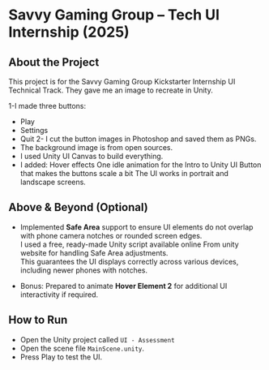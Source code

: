 # Savvy Gaming Group – Tech UI Internship (2025)

## About the Project

This project is for the Savvy Gaming Group Kickstarter Internship UI Technical Track. They gave me an image to recreate in Unity.

1-I made three buttons:
  * Play
  * Settings
  * Quit
2- I cut the button images in Photoshop and saved them as PNGs.
* The background image is from open sources.
* I used Unity UI Canvas to build everything.
* I added:
  Hover effects
  One idle animation for the Intro to Unity UI Button that makes the buttons scale a bit
  The UI works in portrait and landscape screens.

## Above & Beyond (Optional)

* Implemented **Safe Area** support to ensure UI elements do not overlap with phone camera notches or rounded screen edges.  
  I used a free, ready-made Unity script available online From unity website for handling Safe Area adjustments.  
  This guarantees the UI displays correctly across various devices, including newer phones with notches.

* Bonus: Prepared to animate **Hover Element 2** for additional UI interactivity if required.

## How to Run

* Open the Unity project called `UI - Assessment` 
* Open the scene file `MainScene.unity`.
* Press Play to test the UI.
